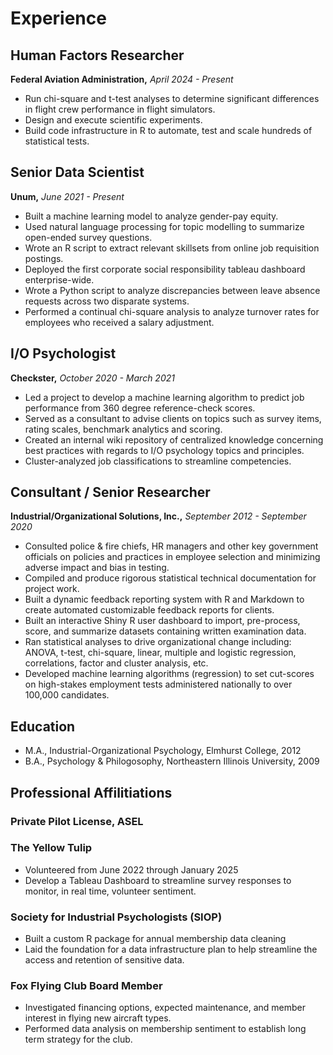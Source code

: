 # Experience
## Human Factors Researcher
**Federal Aviation Administration,** *April 2024 - Present*

- Run chi-square and t-test analyses to determine significant differences in flight crew performance in flight simulators.
- Design and execute scientific experiments.
- Build code infrastructure in R to automate, test and scale hundreds of statistical tests.

## Senior Data Scientist
**Unum,** *June 2021 - Present* 

- Built a machine learning model to analyze gender-pay equity.
- Used natural language processing for topic modelling to summarize open-ended survey questions.
- Wrote an R script to extract relevant skillsets from online job requisition postings.
- Deployed the first corporate social responsibility tableau dashboard enterprise-wide.
- Wrote a Python script to analyze discrepancies between leave absence requests across two disparate systems.
- Performed a continual chi-square analysis to analyze turnover rates for employees who received a salary adjustment.


## I/O Psychologist
**Checkster,** *October 2020 - March 2021* 

- Led a project to develop a machine learning algorithm to predict job performance from 360 degree reference-check scores.
- Served as a consultant to advise clients on topics such as survey items, rating scales, benchmark analytics and scoring.
- Created an internal wiki repository of centralized knowledge concerning best practices with regards to I/O psychology topics and principles.
- Cluster-analyzed job classifications to streamline competencies.

## Consultant / Senior Researcher
**Industrial/Organizational Solutions, Inc.,** *September 2012 - September 2020* 

- Consulted police & fire chiefs, HR managers and other key government officials on policies and practices in employee selection and minimizing adverse impact and bias in testing.
- Compiled and produce rigorous statistical technical documentation for project work.
- Built a dynamic feedback reporting system with R and Markdown to create automated customizable feedback reports for clients.
- Built an interactive Shiny R user dashboard to import, pre-process, score, and summarize datasets containing written examination data.
- Ran statistical analyses to drive organizational change including: ANOVA, t-test, chi-square, linear, multiple and logistic regression, correlations, factor and cluster analysis, etc.
- Developed machine learning algorithms (regression) to set cut-scores on high-stakes employment tests administered nationally to over 100,000 candidates.

## Education

- M.A., Industrial-Organizational Psychology, Elmhurst College, 2012
- B.A., Psychology & Philogosophy, Northeastern Illinois University, 2009

## Professional Affilitiations

### Private Pilot License, ASEL

### The Yellow Tulip

- Volunteered from June 2022 through January 2025
- Develop a Tableau Dashboard to streamline survey responses to monitor, in real time, volunteer sentiment.

### Society for Industrial Psychologists (SIOP)

- Built a custom R package for annual membership data cleaning
- Laid the foundation for a data infrastructure plan to help streamline the access and retention of sensitive data.

### Fox Flying Club Board Member

- Investigated financing options, expected maintenance, and member interest in flying new aircraft types.
- Performed data analysis on membership sentiment to establish long term strategy for the club.